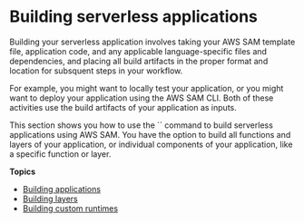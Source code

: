 # Building serverless applications<a name="serverless-building"></a>

Building your serverless application involves taking your AWS SAM template file, application code, and any applicable language\-specific files and dependencies, and placing all build artifacts in the proper format and location for subsquent steps in your workflow\.

For example, you might want to locally test your application, or you might want to deploy your application using the AWS SAM CLI\. Both of these activities use the build artifacts of your application as inputs\.

This section shows you how to use the `` command to build serverless applications using AWS SAM\. You have the option to build all functions and layers of your application, or individual components of your application, like a specific function or layer\.

**Topics**
+ [Building applications](serverless-sam-cli-using-build.md)
+ [Building layers](building-layers.md)
+ [Building custom runtimes](building-custom-runtimes.md)